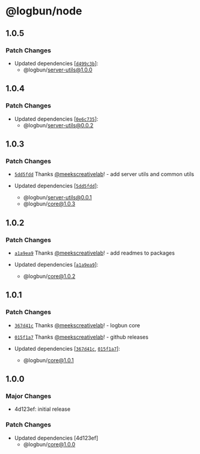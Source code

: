 # @logbun/node

## 1.0.5

### Patch Changes

- Updated dependencies [[`d499c3b`](https://github.com/logbun/logbun/commit/d499c3b9b4c91cdbd2f43c8df571e74e00200e96)]:
  - @logbun/server-utils@1.0.0

## 1.0.4

### Patch Changes

- Updated dependencies [[`0e6c735`](https://github.com/logbun/logbun/commit/0e6c7351c2c1dafc50798b56da6b8bc115771e54)]:
  - @logbun/server-utils@0.0.2

## 1.0.3

### Patch Changes

- [`5dd5fdd`](https://github.com/logbun/logbun/commit/5dd5fdd5ba942f658c0def8216e82f873b63f53b) Thanks [@meekscreativelab](https://github.com/meekscreativelab)! - add server utils and common utils

- Updated dependencies [[`5dd5fdd`](https://github.com/logbun/logbun/commit/5dd5fdd5ba942f658c0def8216e82f873b63f53b)]:
  - @logbun/server-utils@0.0.1
  - @logbun/core@1.0.3

## 1.0.2

### Patch Changes

- [`a1a9ea9`](https://github.com/logbun/logbun/commit/a1a9ea9100e49f7533fa18f1275703b17e0b26e1) Thanks [@meekscreativelab](https://github.com/meekscreativelab)! - add readmes to packages

- Updated dependencies [[`a1a9ea9`](https://github.com/logbun/logbun/commit/a1a9ea9100e49f7533fa18f1275703b17e0b26e1)]:
  - @logbun/core@1.0.2

## 1.0.1

### Patch Changes

- [`367d41c`](https://github.com/logbun/logbun/commit/367d41cc96df2fd6874e98aa811f8d418a85e5ec) Thanks [@meekscreativelab](https://github.com/meekscreativelab)! - logbun core

- [`015f1a7`](https://github.com/logbun/logbun/commit/015f1a75ad9d788efbf4dd6c756aa5f19ff6abd6) Thanks [@meekscreativelab](https://github.com/meekscreativelab)! - github releases

- Updated dependencies [[`367d41c`](https://github.com/logbun/logbun/commit/367d41cc96df2fd6874e98aa811f8d418a85e5ec), [`015f1a7`](https://github.com/logbun/logbun/commit/015f1a75ad9d788efbf4dd6c756aa5f19ff6abd6)]:
  - @logbun/core@1.0.1

## 1.0.0

### Major Changes

- 4d123ef: initial release

### Patch Changes

- Updated dependencies [4d123ef]
  - @logbun/core@1.0.0
